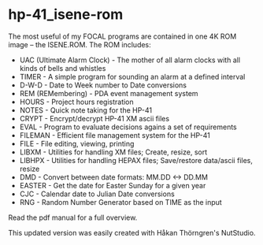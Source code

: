 # hp-41_isene-rom

The most useful of my FOCAL programs are contained in one 4K ROM image – the ISENE.ROM. The ROM includes:

* UAC (Ultimate Alarm Clock) - The mother of all alarm clocks with all kinds
  of bells and whistles
* TIMER - A simple program for sounding an alarm at a defined interval
* D-W-D - Date to Week number to Date conversions
* REM (REMembering) - PDA event management system
* HOURS - Project hours registration
* NOTES - Quick note taking for the HP-41
* CRYPT - Encrypt/decrypt HP-41 XM ascii files
* EVAL - Program to evaluate decisions agains a set of requirements
* FILEMAN - Efficient file management system for the HP-41
* FILE - File editing, viewing, printing
* LIBXM - Utilities for handling XM files; Create, resize, sort
* LIBHPX - Utilities for handling HEPAX files; Save/restore data/ascii files, resize
* DMD - Convert between date formats: MM.DD <-> DD.MM
* EASTER - Get the date for Easter Sunday for a given year
* CJC - Calendar date to Julian Date conversions
* RNG - Random Number Generator based on TIME as the input

Read the pdf manual for a full overview.

This updated version was easily created with Håkan Thörngren's NutStudio.
